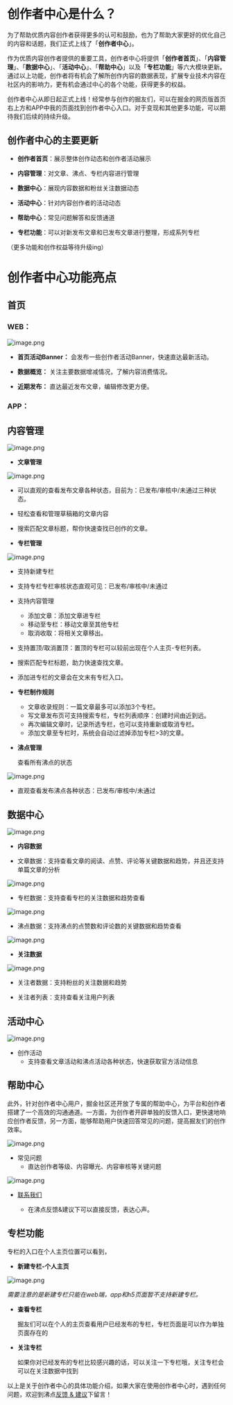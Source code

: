 # 创作者中心是什么？

为了帮助优质内容创作者获得更多的认可和鼓励，也为了帮助大家更好的优化自己的内容和话题，我们正式上线了「**创作者中心**」。

作为优质内容创作者提供的重要工具，创作者中心将提供「**创作者首页**」、「**内容管理**」、「**数据中心**」、「**活动中心**」、「**帮助中心**」以及「**专栏功能**」等六大模块更新。通过以上功能，创作者将有机会了解所创作内容的数据表现，扩展专业技术内容在社区内的影响力，更有机会通过中心的各个功能，获得更多的权益。

创作者中心从即日起正式上线！经常参与创作的掘友们，可以在掘金的网页版首页右上方和APP中我的页面找到创作者中心入口。对于变现和其他更多功能，可以期待我们后续的持续升级。

## 创作者中心的主要更新

* **创作者首页**：展示整体创作动态和创作者活动展示

* **内容管理**：对文章、沸点、专栏内容进行管理

* **数据中心**：展现内容数据和粉丝关注数据动态

* **活动中心**：针对内容创作者的活动动态

* **帮助中心**：常见问题解答和反馈通道

* **专栏功能**：可以对新发布文章和已发布文章进行整理，形成系列专栏

（更多功能和创作权益等待升级ing）

# 创作者中心功能亮点

## 首页

### WEB：

![image.png](https://p6-juejin.byteimg.com/tos-cn-i-k3u1fbpfcp/45d93d0879f74224930f162d8802209f~tplv-k3u1fbpfcp-jj-mark:1512:0:0:0:q75.avis)

* **首页活动Banner：** 会发布一些创作者活动Banner，快速直达最新活动。

* **数据概览：** 关注主要数据增减情况，了解内容消费情况。

* **近期发布：** 直达最近发布文章，编辑修改更方便。

### APP：

## 内容管理

![image.png](https://p9-juejin.byteimg.com/tos-cn-i-k3u1fbpfcp/07cd2392d50c4fb19322d6239bcc679b~tplv-k3u1fbpfcp-jj-mark:1512:0:0:0:q75.avis)

* **文章管理**

![image.png](https://p3-juejin.byteimg.com/tos-cn-i-k3u1fbpfcp/ac84c85f4f7b4b3684e9d6642092fc15~tplv-k3u1fbpfcp-jj-mark:1512:0:0:0:q75.avis)

* 可以直观的查看发布文章各种状态，目前为：已发布/审核中/未通过三种状态。

* 轻松查看和管理草稿箱的文章内容

* 搜索匹配文章标题，帮你快速查找已创作的文章。

* **专栏管理**

![image.png](https://p6-juejin.byteimg.com/tos-cn-i-k3u1fbpfcp/e284ed203e5a46538914c2be2e811611~tplv-k3u1fbpfcp-jj-mark:1512:0:0:0:q75.avis)

* 支持新建专栏

* 支持专栏专栏审核状态直观可见：已发布/审核中/未通过

* 支持内容管理

  * 添加文章：添加文章进专栏
  * 移动至专栏：移动文章至其他专栏
  * 取消收取：将相关文章移出。

* 支持置顶/取消置顶：置顶的专栏可以较前出现在个人主页-专栏列表。

* 搜索匹配专栏标题，助力快速查找文章。

* 添加进专栏的文章会在文末有专栏入口。

* **专栏制作规则**

  * 文章收录规则：一篇文章最多可以添加3个专栏。
  * 写文章发布页可支持搜索专栏，专栏列表顺序：创建时间由近到远。
  * 再次编辑文章时，记录所选专栏，也可以支持重新或取消专栏。
  * 添加文章至专栏时，系统会自动过滤掉添加专栏>3的文章。

* **沸点管理**

  查看所有沸点的状态

![image.png](https://p6-juejin.byteimg.com/tos-cn-i-k3u1fbpfcp/6f6589f55dc94d5c8040f266691775e3~tplv-k3u1fbpfcp-jj-mark:1512:0:0:0:q75.avis)

* 直观查看发布沸点各种状态：已发布/审核中/未通过

## 数据中心

![image.png](https://p1-juejin.byteimg.com/tos-cn-i-k3u1fbpfcp/3e1731771cc34357b2b8419bfb4b50ab~tplv-k3u1fbpfcp-jj-mark:1512:0:0:0:q75.avis)

* **内容数据**

* 文章数据：支持查看文章的阅读、点赞、评论等关键数据和趋势，并且还支持单篇文章的分析

![image.png](https://p6-juejin.byteimg.com/tos-cn-i-k3u1fbpfcp/087e9d7f447c4fc585e768b631868465~tplv-k3u1fbpfcp-jj-mark:1512:0:0:0:q75.avis)

* 专栏数据：支持查看专栏的关注数据和趋势查看

![image.png](https://p9-juejin.byteimg.com/tos-cn-i-k3u1fbpfcp/9d93e41e0ec64e58a3d343943436aba7~tplv-k3u1fbpfcp-jj-mark:1512:0:0:0:q75.avis)

* 沸点数据：支持沸点的点赞数和评论数的关键数据和趋势查看

![image.png](https://p9-juejin.byteimg.com/tos-cn-i-k3u1fbpfcp/1448deb64f64426793d655fe1b60eb93~tplv-k3u1fbpfcp-jj-mark:1512:0:0:0:q75.avis)

* **关注数据**

![image.png](https://p3-juejin.byteimg.com/tos-cn-i-k3u1fbpfcp/ab91afbbde714e6aac2a99bbfc65e84a~tplv-k3u1fbpfcp-jj-mark:1512:0:0:0:q75.avis)

* 关注者数据：支持粉丝的关注数据和趋势

* 关注者列表：支持查看关注用户列表

## 活动中心

![image.png](https://p6-juejin.byteimg.com/tos-cn-i-k3u1fbpfcp/3415e0a53d7648d7b5df74231ed98a29~tplv-k3u1fbpfcp-jj-mark:1512:0:0:0:q75.avis)

* 创作活动
  * 支持查看文章活动和沸点活动各种状态，快速获取官方活动信息

## 帮助中心

此外，针对创作者中心用户，掘金社区还开放了专属的帮助中心，为平台和创作者搭建了一个高效的沟通通道。一方面，为创作者开辟单独的反馈入口，更快速地响应创作者反馈，另一方面，能够帮助用户快速回答常见的问题，提高掘友们的创作效率。

![image.png](https://p6-juejin.byteimg.com/tos-cn-i-k3u1fbpfcp/f08ce521e0fe49248ce135be5da0dcf0~tplv-k3u1fbpfcp-jj-mark:1512:0:0:0:q75.avis)

* 常见问题
  * 直达创作者等级、内容曝光、内容审核等关键问题

![image.png](https://p6-juejin.byteimg.com/tos-cn-i-k3u1fbpfcp/70d94d395daf4860b8209bec1b2d7680~tplv-k3u1fbpfcp-jj-mark:1512:0:0:0:q75.avis)

* [联系我们](https://juejin.cn/creator/help/question "https://juejin.cn/creator/help/question")

  * 在沸点反馈&建议下可以直接反馈，表达心声。

## 专栏功能

专栏的入口在个人主页位置可以看到，

* **新建专栏-个人主页**

![image.png](https://p1-juejin.byteimg.com/tos-cn-i-k3u1fbpfcp/1effd6a327fd4551ad50f50bf2780f4f~tplv-k3u1fbpfcp-jj-mark:1512:0:0:0:q75.avis)

*需要注意的是新建专栏只能在web端，app和h5页面暂不支持新建专栏。*

* **查看专栏**

  掘友们可以在个人的主页查看用户已经发布的专栏，专栏页面是可以作为单独页面存在的

* **关注专栏**

  如果你对已经发布的专栏比较感兴趣的话，可以关注一下专栏哦，关注专栏会可以在关注数据中找到

以上是关于创作者中心的具体功能介绍，如果大家在使用创作者中心时，遇到任何问题，欢迎到沸点[反馈 & 建议](https://juejin.cn/topic/6824710202692993037?sort=newest "https://juejin.cn/topic/6824710202692993037?sort=newest")下留言！